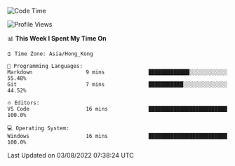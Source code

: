 <!--START_SECTION:waka-->
![Code Time](http://img.shields.io/badge/Code%20Time-21%20hrs%2043%20mins-blue)

![Profile Views](http://img.shields.io/badge/Profile%20Views-0-blue)

📊 **This Week I Spent My Time On** 

```text
⌚︎ Time Zone: Asia/Hong_Kong

💬 Programming Languages: 
Markdown                 9 mins              █████████████░░░░░░░░░░░░   55.48% 
Git                      7 mins              ███████████░░░░░░░░░░░░░░   44.52%

🔥 Editors: 
VS Code                  16 mins             █████████████████████████   100.0%

💻 Operating System: 
Windows                  16 mins             █████████████████████████   100.0%

```


 Last Updated on 03/08/2022 07:38:24 UTC
<!--END_SECTION:waka-->
